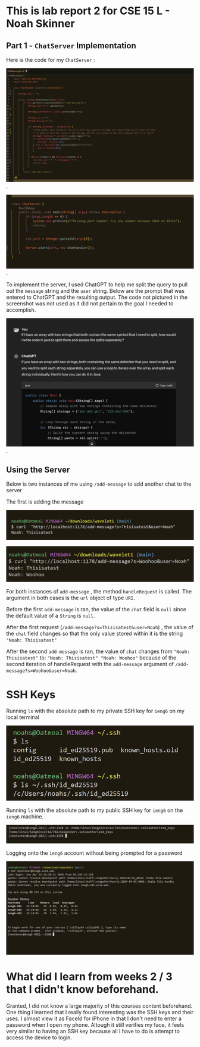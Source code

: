 # This is lab report 2 for CSE 15 L - Noah Skinner

## Part 1 - `ChatServer` Implementation

Here is the code for my `ChatServer` :

![image](Server1.png).

![image](Server2.png).

To implement the server, I used ChatGPT to help me split the query to pull out the `message` string and the `user` string. 
Below are the prompt that was entered to ChatGPT and the resulting output. 
The code not pictured in the screenshot was not used as it did not pertain to the goal I needed to accomplish.

![image](GPT.png).


## Using the Server

Below is two instances of me using `/add-message` to add another chat to the server 

The first is adding the message 

![image](lr2-2.png)

![image](lr2-3.png)


For both instances of `add-message` , the method `handleRequest` is called. The argument in both cases is the `url` object of type `URI`.

Before the first `add-message` is ran, the value of the `chat` field is `null` since the default value of a `String` is `null`.

After the first request (`/add-message?s=Thisisatest&user=Noah`) , the value of the `chat` field changes so that the only value stored within it is the string `"Noah: Thisisatest"`

After the second `add-message` is ran, the value of `chat` changes from `"Noah: Thisisatest"` to:
`"Noah: Thisisatest"
 "Noah: Woohoo"` because of the second iteration of handleRequest with the `add-message` argument of `/add-message?s=Woohoo&user=Noah`.


 # SSH Keys

 Running `ls` with the absolute path to my private SSH key for `ieng6` on my local terminal

 ![image](PRIVATE.png)


 Running `ls` with the absolute path to my public SSH key for `ieng6` on the `ieng6` machine.

 ![image](public.png)


 Logging onto the `ieng6` account without being prompted for a password

  ![image](LOGIN.png)


# What did I learn from weeks 2 / 3 that I didn't know beforehand.

  Granted, I did not know a large majority of this courses content beforehand. One thing I learned that I really found interesting was the SSH keys and their uses. I almost view it as FaceId for iPhone in that I don't need to enter a password when I open my phone. Altough it still verifies my face, it feels very similar to having an SSH key because all I have to do is attempt to access the device to login.
